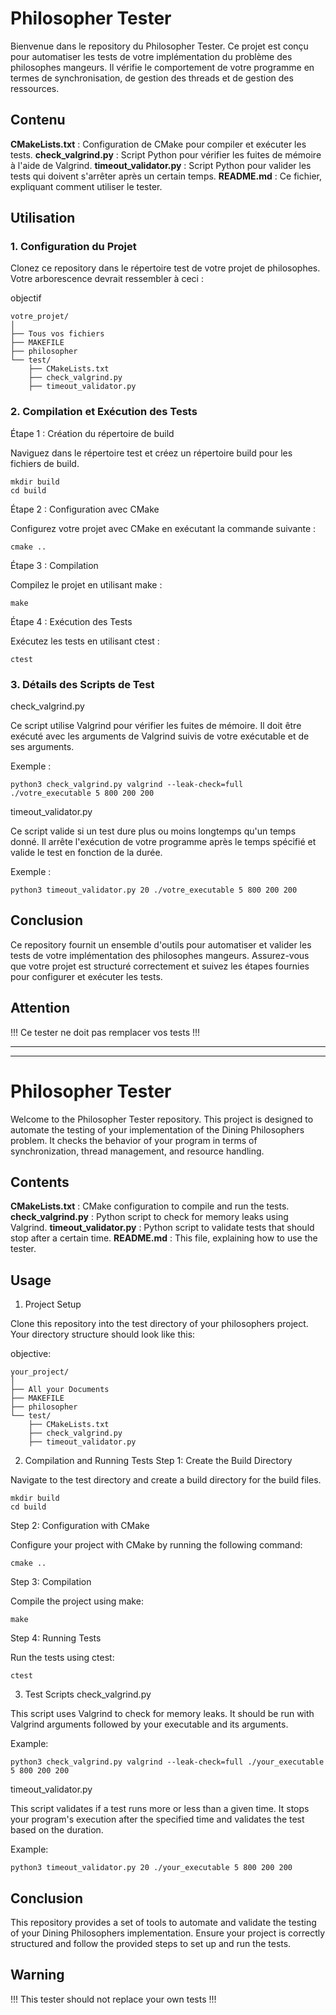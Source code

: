 # Philosopher Tester

Bienvenue dans le repository du Philosopher Tester. Ce projet est conçu pour automatiser les tests de votre implémentation du problème des philosophes mangeurs. Il vérifie le comportement de votre programme en termes de synchronisation, de gestion des threads et de gestion des ressources.

## Contenu

  **CMakeLists.txt** : Configuration de CMake pour compiler et exécuter les tests.
  **check_valgrind.py** : Script Python pour vérifier les fuites de mémoire à l'aide de Valgrind.
  **timeout_validator.py** : Script Python pour valider les tests qui doivent s'arrêter après un certain temps.
  **README.md** : Ce fichier, expliquant comment utiliser le tester.

## Utilisation

### 1. Configuration du Projet

Clonez ce repository dans le répertoire test de votre projet de philosophes. Votre arborescence devrait ressembler à ceci :

objectif

```
votre_projet/
│
├── Tous vos fichiers
├── MAKEFILE
├── philosopher
└── test/
    ├── CMakeLists.txt
    ├── check_valgrind.py
    ├── timeout_validator.py
```

### 2. Compilation et Exécution des Tests

Étape 1 : Création du répertoire de build

Naviguez dans le répertoire test et créez un répertoire build pour les fichiers de build.

```
mkdir build
cd build
```

Étape 2 : Configuration avec CMake

Configurez votre projet avec CMake en exécutant la commande suivante :
```
cmake ..
```
Étape 3 : Compilation

Compilez le projet en utilisant make :
```
make
```
Étape 4 : Exécution des Tests

Exécutez les tests en utilisant ctest :
```
ctest
```
### 3. Détails des Scripts de Test

check_valgrind.py

Ce script utilise Valgrind pour vérifier les fuites de mémoire. Il doit être exécuté avec les arguments de Valgrind suivis de votre exécutable et de ses arguments.

Exemple :
```
python3 check_valgrind.py valgrind --leak-check=full ./votre_executable 5 800 200 200
```

timeout_validator.py

Ce script valide si un test dure plus ou moins longtemps qu'un temps donné. Il arrête l'exécution de votre programme après le temps spécifié et valide le test en fonction de la durée.

Exemple :
```
python3 timeout_validator.py 20 ./votre_executable 5 800 200 200
```

## Conclusion

Ce repository fournit un ensemble d'outils pour automatiser et valider les tests de votre implémentation des philosophes mangeurs. Assurez-vous que votre projet est structuré correctement et suivez les étapes fournies pour configurer et exécuter les tests.

## Attention

!!! Ce tester ne doit pas remplacer vos tests !!!


---
---

# Philosopher Tester

Welcome to the Philosopher Tester repository. This project is designed to automate the testing of your implementation of the Dining Philosophers problem. It checks the behavior of your program in terms of synchronization, thread management, and resource handling.

## Contents

   **CMakeLists.txt** : CMake configuration to compile and run the tests.
   **check_valgrind.py** : Python script to check for memory leaks using Valgrind.
   **timeout_validator.py** : Python script to validate tests that should stop after a certain time.
   **README.md** : This file, explaining how to use the tester.

## Usage
1. Project Setup

Clone this repository into the test directory of your philosophers project. Your directory structure should look like this:

objective:
```
your_project/
│
├── All your Documents
├── MAKEFILE
├── philosopher
└── test/
    ├── CMakeLists.txt
    ├── check_valgrind.py
    ├── timeout_validator.py
```
2. Compilation and Running Tests
Step 1: Create the Build Directory

Navigate to the test directory and create a build directory for the build files.
```
mkdir build
cd build
```

Step 2: Configuration with CMake

Configure your project with CMake by running the following command:
```
cmake ..
```

Step 3: Compilation

Compile the project using make:
```
make
```

Step 4: Running Tests

Run the tests using ctest:
```
ctest
```

3. Test Scripts
check_valgrind.py

This script uses Valgrind to check for memory leaks. It should be run with Valgrind arguments followed by your executable and its arguments.

Example:
```
python3 check_valgrind.py valgrind --leak-check=full ./your_executable 5 800 200 200
```
timeout_validator.py

This script validates if a test runs more or less than a given time. It stops your program's execution after the specified time and validates the test based on the duration.

Example:
```
python3 timeout_validator.py 20 ./your_executable 5 800 200 200
```
## Conclusion

This repository provides a set of tools to automate and validate the testing of your Dining Philosophers implementation. Ensure your project is correctly structured and follow the provided steps to set up and run the tests.

## Warning

!!! This tester should not replace your own tests !!!
